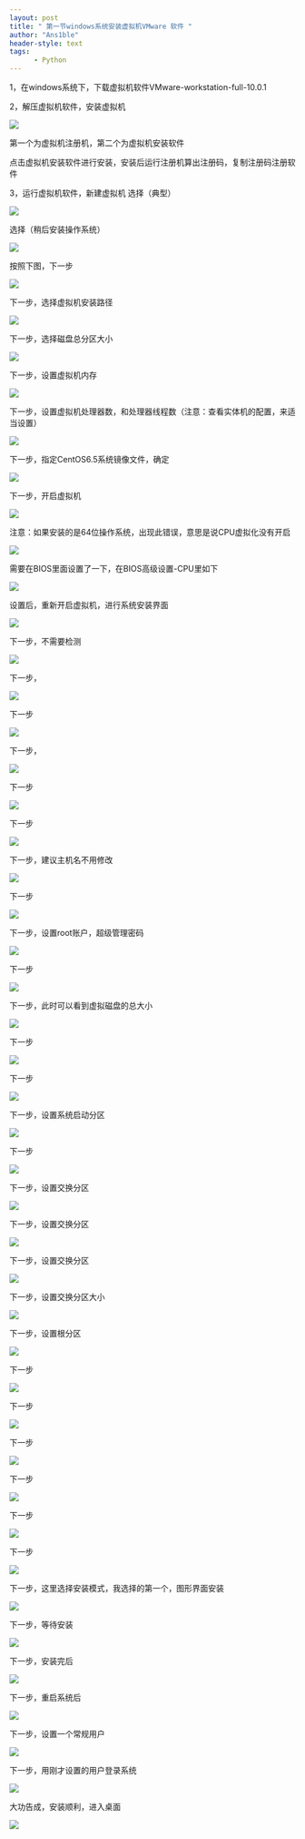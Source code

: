 ```yaml
---
layout: post
title: " 第一节windows系统安装虚拟机VMware 软件 "
author: "Ans1ble"
header-style: text
tags:
      - Python
---
```


1，在windows系统下，下载虚拟机软件VMware-workstation-full-10.0.1

2，解压虚拟机软件，安装虚拟机

![](https://images2015.cnblogs.com/blog/955761/201605/955761-20160513194008999-537828941.png)

第一个为虚拟机注册机，第二个为虚拟机安装软件

点击虚拟机安装软件进行安装，安装后运行注册机算出注册码，复制注册码注册软件

3，运行虚拟机软件，新建虚拟机   选择（典型）

![](https://images2015.cnblogs.com/blog/955761/201605/955761-20160513195009796-486974359.png)



选择（稍后安装操作系统）

![](https://images2015.cnblogs.com/blog/955761/201605/955761-20160513195236796-577051652.png)

按照下图，下一步

![](https://images2015.cnblogs.com/blog/955761/201605/955761-20160513195413859-991455014.png)



下一步，选择虚拟机安装路径

![](https://images2015.cnblogs.com/blog/955761/201605/955761-20160513200724093-1008544624.png)



下一步，选择磁盘总分区大小

![](https://images2015.cnblogs.com/blog/955761/201605/955761-20160513200943640-1387114289.png)

下一步，设置虚拟机内存

![](https://images2015.cnblogs.com/blog/955761/201605/955761-20160513201146577-194604068.png)

下一步，设置虚拟机处理器数，和处理器线程数（注意：查看实体机的配置，来适当设置）

![](https://images2015.cnblogs.com/blog/955761/201605/955761-20160513201248202-1452836603.png)

下一步，指定CentOS6.5系统镜像文件，确定

![](https://images2015.cnblogs.com/blog/955761/201605/955761-20160513201802390-266228381.png)

下一步，开启虚拟机

![](https://images2015.cnblogs.com/blog/955761/201605/955761-20160513202201671-752259744.png)



注意：如果安装的是64位操作系统，出现此错误，意思是说CPU虚拟化没有开启

![](https://images2015.cnblogs.com/blog/955761/201605/955761-20160513202320734-1946466278.jpg)

需要在BIOS里面设置了一下，在BIOS高级设置-CPU里如下

![](https://images2015.cnblogs.com/blog/955761/201605/955761-20160513203223437-772597583.jpg)

设置后，重新开启虚拟机，进行系统安装界面

![](https://images2015.cnblogs.com/blog/955761/201605/955761-20160513203404296-1600489331.png)

下一步，不需要检测

![](https://images2015.cnblogs.com/blog/955761/201605/955761-20160513203530874-1128765238.png)

下一步，

![](https://images2015.cnblogs.com/blog/955761/201605/955761-20160513203704734-1649224233.png)

下一步

![](https://images2015.cnblogs.com/blog/955761/201605/955761-20160513203803734-1982401800.png)



下一步，

![](https://images2015.cnblogs.com/blog/955761/201605/955761-20160513203853249-842501630.png)

下一步

![](https://images2015.cnblogs.com/blog/955761/201605/955761-20160513203945421-414861999.png)

下一步

![](https://images2015.cnblogs.com/blog/955761/201605/955761-20160513204036171-1030504460.png)

下一步，建议主机名不用修改

![](https://images2015.cnblogs.com/blog/955761/201605/955761-20160513204150046-1726894281.png)

下一步

![](https://images2015.cnblogs.com/blog/955761/201605/955761-20160513204951421-1446916850.png)

下一步，设置root账户，超级管理密码

![](https://images2015.cnblogs.com/blog/955761/201605/955761-20160513205120843-1633902788.png)

下一步

![](https://images2015.cnblogs.com/blog/955761/201605/955761-20160513205327093-233888629.png)

 下一步，此时可以看到虚拟磁盘的总大小

![](https://images2015.cnblogs.com/blog/955761/201605/955761-20160513205432530-1505965287.png)

下一步

![](https://images2015.cnblogs.com/blog/955761/201605/955761-20160513205614046-1615855618.png)

下一步

![](https://images2015.cnblogs.com/blog/955761/201605/955761-20160513205719077-1110399296.png)

下一步，设置系统启动分区

![](https://images2015.cnblogs.com/blog/955761/201605/955761-20160513205924859-547846583.png)

下一步

![](https://images2015.cnblogs.com/blog/955761/201605/955761-20160513210247249-1828025378.png)

下一步，设置交换分区

![](https://images2015.cnblogs.com/blog/955761/201605/955761-20160513210343546-1120916580.png)

下一步，设置交换分区

![](https://images2015.cnblogs.com/blog/955761/201605/955761-20160513210502546-2122996385.png)

下一步，设置交换分区

![](https://images2015.cnblogs.com/blog/955761/201605/955761-20160513210651671-2032822289.png)

下一步，设置交换分区大小

![](https://images2015.cnblogs.com/blog/955761/201605/955761-20160513210833671-1168233836.png)

下一步，设置根分区

![](https://images2015.cnblogs.com/blog/955761/201605/955761-20160513211053452-761421992.png)

下一步

![](https://images2015.cnblogs.com/blog/955761/201605/955761-20160513211144437-1963479976.png)

下一步

![](https://images2015.cnblogs.com/blog/955761/201605/955761-20160513211340593-977990216.png)

下一步

![](https://images2015.cnblogs.com/blog/955761/201605/955761-20160513211509421-1144842654.png)

下一步

![](https://images2015.cnblogs.com/blog/955761/201605/955761-20160513211615640-1079778753.png)

下一步

![](https://images2015.cnblogs.com/blog/955761/201605/955761-20160513211722265-435831465.png)

下一步

![](https://images2015.cnblogs.com/blog/955761/201605/955761-20160513211822624-555795108.png)

下一步，这里选择安装模式，我选择的第一个，图形界面安装

![](https://images2015.cnblogs.com/blog/955761/201605/955761-20160513211947280-1539197336.png)

下一步，等待安装

![](https://images2015.cnblogs.com/blog/955761/201605/955761-20160513212155546-756070361.png)

下一步，安装完后

![](https://images2015.cnblogs.com/blog/955761/201605/955761-20160513212912093-246995050.png)

下一步，重启系统后

![](https://images2015.cnblogs.com/blog/955761/201605/955761-20160513213057812-1162148797.png)

下一步，设置一个常规用户

![](https://images2015.cnblogs.com/blog/955761/201605/955761-20160513213347671-623908961.png)

下一步，用刚才设置的用户登录系统

![](https://images2015.cnblogs.com/blog/955761/201605/955761-20160513213559249-705911792.png)

大功告成，安装顺利，进入桌面

![](https://images2015.cnblogs.com/blog/955761/201605/955761-20160513213730687-723442145.png)



